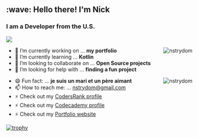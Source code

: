 
<h2 align="left" id="nick-title">:wave: Hello there! I'm Nick</h1>

<h3 align="left"> I am a Developer from the U.S. </h3>

![](https://komarev.com/ghpvc/?username=nstrydom2&color=brightgreen)

<a href="#nick-title">
  <img src="https://github-readme-stats.vercel.app/api?username=nstrydom2&count_private=true&show_icons=true&theme=radical&hide=contribs,issues" alt="nstrydom" align="right" />
</a>

- 🔭 I’m currently working on ... **my portfolio** 
- 🌱 I’m currently learning ... **Kotlin**
- 👯 I’m looking to collaborate on ... **Open Source projects**
- 🤔 I’m looking for help with ... **finding a fun project**
<a href="#nick-title">
    <img src="https://github-readme-stats.vercel.app/api/top-langs/?username=nstrydom2&exclude_repo=dayz_server_mods&hide=xslt&langs_count=10&count_private=true&theme=radical" alt="nstrydom" align="right" />
</a>

- 😄 Fun fact: ... **je suis un mari et un père aimant**
- 📫 How to reach me: ... [nstrydom@gmail.com](mailto:contact.nstrydom2@gmail.com)
- ⚡ Check out my [CodersRank profile](https://profile.codersrank.io/user/nstrydom2)
- ⚡ Check out my [Codecademy profile](https://www.codecademy.com/profiles/nstrydom)
- ⚡ Check out my [Portfolio website](http://nickthedev.rocks/)




[![trophy](https://github-profile-trophy.vercel.app/?username=nstrydom2&theme=onedark&row=2)](https://github.com/ryo-ma/github-profile-trophy)

